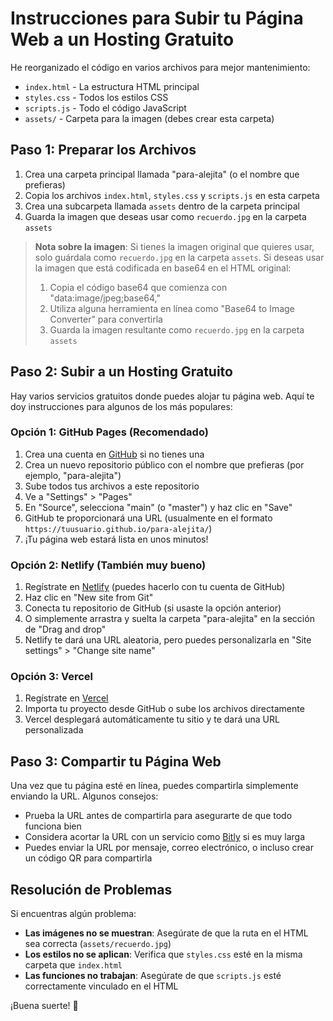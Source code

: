 # Instrucciones para Subir tu Página Web a un Hosting Gratuito

He reorganizado el código en varios archivos para mejor mantenimiento:

- `index.html` - La estructura HTML principal
- `styles.css` - Todos los estilos CSS
- `scripts.js` - Todo el código JavaScript
- `assets/` - Carpeta para la imagen (debes crear esta carpeta)

## Paso 1: Preparar los Archivos

1. Crea una carpeta principal llamada "para-alejita" (o el nombre que prefieras)
2. Copia los archivos `index.html`, `styles.css` y `scripts.js` en esta carpeta
3. Crea una subcarpeta llamada `assets` dentro de la carpeta principal
4. Guarda la imagen que deseas usar como `recuerdo.jpg` en la carpeta `assets`

> **Nota sobre la imagen**: Si tienes la imagen original que quieres usar, solo guárdala como `recuerdo.jpg` en la carpeta `assets`. Si deseas usar la imagen que está codificada en base64 en el HTML original:
> 1. Copia el código base64 que comienza con "data:image/jpeg;base64,"
> 2. Utiliza alguna herramienta en línea como "Base64 to Image Converter" para convertirla
> 3. Guarda la imagen resultante como `recuerdo.jpg` en la carpeta `assets`

## Paso 2: Subir a un Hosting Gratuito

Hay varios servicios gratuitos donde puedes alojar tu página web. Aquí te doy instrucciones para algunos de los más populares:

### Opción 1: GitHub Pages (Recomendado)

1. Crea una cuenta en [GitHub](https://github.com/) si no tienes una
2. Crea un nuevo repositorio público con el nombre que prefieras (por ejemplo, "para-alejita")
3. Sube todos tus archivos a este repositorio
4. Ve a "Settings" > "Pages"
5. En "Source", selecciona "main" (o "master") y haz clic en "Save"
6. GitHub te proporcionará una URL (usualmente en el formato `https://tuusuario.github.io/para-alejita/`)
7. ¡Tu página web estará lista en unos minutos!

### Opción 2: Netlify (También muy bueno)

1. Regístrate en [Netlify](https://www.netlify.com/) (puedes hacerlo con tu cuenta de GitHub)
2. Haz clic en "New site from Git"
3. Conecta tu repositorio de GitHub (si usaste la opción anterior)
4. O simplemente arrastra y suelta la carpeta "para-alejita" en la sección de "Drag and drop"
5. Netlify te dará una URL aleatoria, pero puedes personalizarla en "Site settings" > "Change site name"

### Opción 3: Vercel

1. Regístrate en [Vercel](https://vercel.com/)
2. Importa tu proyecto desde GitHub o sube los archivos directamente
3. Vercel desplegará automáticamente tu sitio y te dará una URL personalizada

## Paso 3: Compartir tu Página Web

Una vez que tu página esté en línea, puedes compartirla simplemente enviando la URL. Algunos consejos:

- Prueba la URL antes de compartirla para asegurarte de que todo funciona bien
- Considera acortar la URL con un servicio como [Bitly](https://bitly.com/) si es muy larga
- Puedes enviar la URL por mensaje, correo electrónico, o incluso crear un código QR para compartirla

## Resolución de Problemas

Si encuentras algún problema:

- **Las imágenes no se muestran**: Asegúrate de que la ruta en el HTML sea correcta (`assets/recuerdo.jpg`)
- **Los estilos no se aplican**: Verifica que `styles.css` esté en la misma carpeta que `index.html`
- **Las funciones no trabajan**: Asegúrate de que `scripts.js` esté correctamente vinculado en el HTML

¡Buena suerte! 💖
